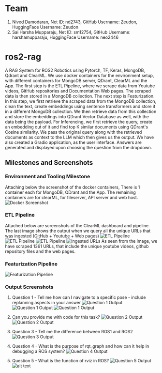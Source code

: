 # Team
1) Nived Damodaran, Net ID: nd2743, GitHub Username: Zeudon, HuggingFace Username: Zeudon
2) Sai Harsha Mupparaju, Net ID: sm12754, GitHub Username: harshamupparaju, HuggingFace Username: neo2446

# ros2-rag
A RAG System for ROS2 Robotics using Pytorch, TF, Keras, MongoDB, Qdrant and ClearML. We use docker containers for the environment setup, with different containers for MongoDB server, QDrant, ClearML and the App. The first step is the ETL Pipeline, where we scrape data from Youtube videos, GitHub repositories and Documentation Web pages. The scraped data is then stored in a MongoDB collection. The next step is Featurization. In this step, we first retrieve the scraped data from the MongoDB collection, clean the text, create embeddings using sentence transformers and store it in a different MongoDB collection. We then retrieve data from this collection and store the embeddings into QDrant Vector Database as well, with the data being the payload. For Inferencing, we first retrieve the query, create an embedding out of it and find top K similar documents using QDrant's Cosine similarity. We pass the original query along with the retrieved documents as context to the LLM which then gives us the output. We have also created a Gradio application, as the user interface. Answers are generated and displayed upon choosing the question from the dropdown.

## Milestones and Screenshots

### Environment and Tooling Milestone
Attaching below the screenshot of the docker containers, There is 1 container each for MongoDB, QDrant and the App. The remaining containers are for clearML, for fileserver, API server and web host.
![Docker Screenshot](Docker_Screenshot.png "This is the Docker Screenshot")

### ETL Pipeline
Attached below are screenshots of the ClearML dashboard and pipeline. The last image shows the output when we query all the unique URLs that was ingested (GitHub + Youtube + Web pages)
![ETL Pipeline](ClearML3.png "This is the Pipeline Screenshot")
![ETL Pipeline](ClearML2.png "This is the Pipeline Screenshot")
![ETL Pipeline](ClearML1.png "This is the Pipeline Screenshot")
![Ingested URLs](Ingested_URLs.png "These are the Ingested URLs")
As seen from the image, we have scraped 1361 URLs, that include the unique youtube videos, github repository files and the web pages.

### Featurization Pipeline
![Featurization Pipeline](ClearML_Featurization.png "This is the Pipeline Screenshot")

### Output Screenshots

1) Question 1 - Tell me how can I navigate to a specific pose - include replanning aspects in your answer
![Question 1 Output](Q2O1.png "This is the Answer Screenshot")
![Question 1 Output](Q2O2.png "This is the Answer Screenshot")
![Question 1 Output](Q2O3.png "This is the Answer Screenshot")

2) Can you provide me with code for this task?
![Question 2 Output](Q3O1.png "This is the Answer Screenshot")
![Question 2 Output](Q3O2.png "This is the Answer Screenshot")

3) Question 3 - Tell me the difference between ROS1 and ROS2
![Question 3 Output](Output1.png "This is the Answer Screenshot")

4) Question 4 - What is the purpose of rqt_graph and how can it help in debugging a ROS system?
![Question 4 Output](Q4O1.png "This is the Answer Screenshot")

5) Question 5 - What is the function of rviz in ROS?
![Question 5 Output](Q5O1.png "This is the Answer Screenshot")![alt text](Q5O1.png)